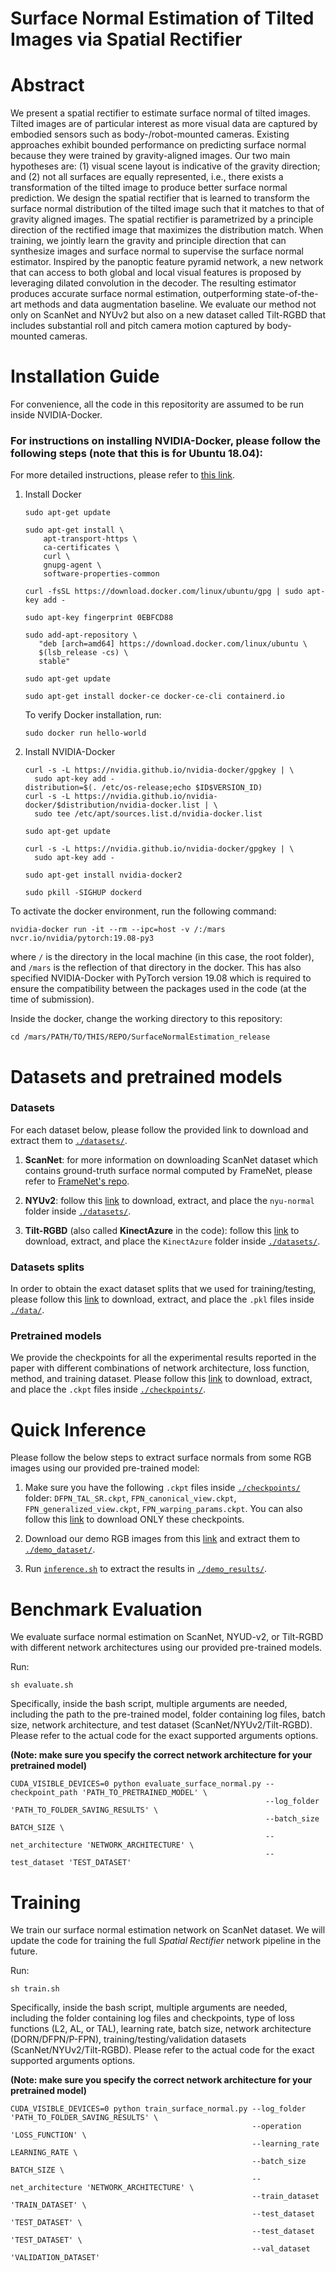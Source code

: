 # Surface Normal Estimation of Tilted Images via Spatial Rectifier

# Abstract

We present a spatial rectifier to estimate surface normal of tilted images. 
Tilted images are of particular interest as more visual data are captured by embodied sensors such as body-/robot-mounted cameras. Existing approaches exhibit bounded performance on predicting surface normal because they were trained by gravity-aligned images. 
Our two main hypotheses are: (1) visual scene layout is indicative of the gravity direction; and 
(2) not all surfaces are equally represented, i.e., there exists a transformation of the tilted image to produce better surface normal prediction. 
We design the spatial rectifier that is learned to transform the surface normal distribution of the tilted image such that it matches to that of gravity aligned images. 
The spatial rectifier is parametrized by a principle direction of the rectified image that maximizes the distribution match. 
When training, we jointly learn the gravity and principle direction that can synthesize images and surface normal to supervise the surface normal estimator. 
Inspired by the panoptic feature pyramid network, a new network that can access to both global and local visual features is proposed by leveraging dilated convolution in the decoder. The resulting estimator produces accurate surface normal estimation, outperforming state-of-the-art methods and data augmentation baseline. 
We evaluate our method not only on ScanNet and NYUv2 but also on a new dataset called Tilt-RGBD that includes substantial roll and pitch camera motion captured by body-mounted cameras.

# Installation Guide
For convenience, all the code in this repositority are assumed to be run inside NVIDIA-Docker. 

### For instructions on installing NVIDIA-Docker, please follow the following steps (note that this is for Ubuntu 18.04):

For more detailed instructions, please refer to [this link](https://cnvrg.io/how-to-setup-docker-and-nvidia-docker-2-0-on-ubuntu-18-04/).
1. Install Docker

    ```
    sudo apt-get update
    
    sudo apt-get install \
        apt-transport-https \
        ca-certificates \
        curl \
        gnupg-agent \
        software-properties-common
        
    curl -fsSL https://download.docker.com/linux/ubuntu/gpg | sudo apt-key add -
    
    sudo apt-key fingerprint 0EBFCD88
    
    sudo add-apt-repository \
       "deb [arch=amd64] https://download.docker.com/linux/ubuntu \
       $(lsb_release -cs) \
       stable"
    
    sudo apt-get update
    
    sudo apt-get install docker-ce docker-ce-cli containerd.io
    ```
    
    To verify Docker installation, run:

    ```
    sudo docker run hello-world
    ```

2. Install NVIDIA-Docker

    ```
    curl -s -L https://nvidia.github.io/nvidia-docker/gpgkey | \
      sudo apt-key add -
    distribution=$(. /etc/os-release;echo $ID$VERSION_ID)
    curl -s -L https://nvidia.github.io/nvidia-docker/$distribution/nvidia-docker.list | \
      sudo tee /etc/apt/sources.list.d/nvidia-docker.list
      
    sudo apt-get update
    
    curl -s -L https://nvidia.github.io/nvidia-docker/gpgkey | \
      sudo apt-key add -
    
    sudo apt-get install nvidia-docker2
    
    sudo pkill -SIGHUP dockerd
    ```

To activate the docker environment, run the following command:

```
nvidia-docker run -it --rm --ipc=host -v /:/mars nvcr.io/nvidia/pytorch:19.08-py3
```

where `/` is the directory in the local machine (in this case, the root folder), and `/mars` is the reflection of that directory in the docker. 
This has also specified NVIDIA-Docker with PyTorch version 19.08 which is required to ensure the compatibility 
between the packages used in the code (at the time of submission).

Inside the docker, change the working directory to this repository: 
```
cd /mars/PATH/TO/THIS/REPO/SurfaceNormalEstimation_release
```

# Datasets and pretrained models

### Datasets

For each dataset below, please follow the provided link to download and extract them to [`./datasets/`](./datasets).

1. **ScanNet**: for more information on downloading ScanNet dataset which contains ground-truth surface normal computed by FrameNet, 
please refer to [FrameNet's repo](https://github.com/hjwdzh/FrameNet/tree/master/src).

2. **NYUv2**: follow this [link](https://www.dropbox.com/s/eape2vv26fdr0yt/nyu-normal.zip?dl=0) to download, extract, and place the `nyu-normal` folder inside [`./datasets/`](./datasets).

3. **Tilt-RGBD** (also called **KinectAzure** in the code): follow this [link](https://www.dropbox.com/s/2c9xcy1ru93m44c/KinectAzure.zip?dl=0) to download, extract, and place the `KinectAzure` folder inside [`./datasets/`](./datasets).

### Datasets splits

In order to obtain the exact dataset splits that we used for training/testing, 
please follow this [link](https://www.dropbox.com/s/qzi25m4iuyb2pxi/data.zip?dl=0) to download, extract, and place the `.pkl` files inside [`./data/`](./data).

### Pretrained models

We provide the checkpoints for all the experimental results reported in the paper with different combinations of 
network architecture, loss function, method, and training dataset. 
Please follow this [link](https://www.dropbox.com/s/ir3cxsgd30c027v/checkpoints.zip?dl=0) to download, extract, and place the `.ckpt` files inside [`./checkpoints/`](./checkpoints).

# Quick Inference

Please follow the below steps to extract surface normals from some RGB images using our provided pre-trained model:
1. Make sure you have the following `.ckpt` files inside [`./checkpoints/`](./checkpoints) folder: 
`DFPN_TAL_SR.ckpt`, `FPN_canonical_view.ckpt`, `FPN_generalized_view.ckpt`, `FPN_warping_params.ckpt`.
You can also follow this [link](https://www.dropbox.com/s/waje7724dwesmkr/demo_checkpoints.zip?dl=0) to download ONLY these checkpoints.

2. Download our demo RGB images from this [link](https://www.dropbox.com/s/y09y86x2ywtwafx/demo_dataset.zip?dl=0) and extract them to [`./demo_dataset/`](./demo_dataset).

3. Run [`inference.sh`](./inference.sh) to extract the results in [`./demo_results/`](./demo_results).


# Benchmark Evaluation
We evaluate surface normal estimation on ScanNet, NYUD-v2, or Tilt-RGBD with different network architectures using our provided pre-trained models.

Run:
```
sh evaluate.sh
```


Specifically, inside the bash script, multiple arguments are needed, including the path to the pre-trained model, folder containing log files, batch size, network architecture, and test dataset (ScanNet/NYUv2/Tilt-RGBD).
Please refer to the actual code for the exact supported arguments options.

**(Note: make sure you specify the correct network architecture for your pretrained model)**
```
CUDA_VISIBLE_DEVICES=0 python evaluate_surface_normal.py --checkpoint_path 'PATH_TO_PRETRAINED_MODEL' \
                                                         --log_folder 'PATH_TO_FOLDER_SAVING_RESULTS' \
                                                         --batch_size BATCH_SIZE \
                                                         --net_architecture 'NETWORK_ARCHITECTURE' \
                                                         --test_dataset 'TEST_DATASET'
```

# Training

We train our surface normal estimation network on ScanNet dataset. 
We will update the code for training the full *Spatial Rectifier* network pipeline in the future.

Run:
```
sh train.sh
```

Specifically, inside the bash script, multiple arguments are needed, including the folder containing log files and checkpoints,
type of loss functions (L2, AL, or TAL), learning rate, batch size, network architecture (DORN/DFPN/P-FPN), training/testing/validation datasets (ScanNet/NYUv2/Tilt-RGBD). 
Please refer to the actual code for the exact supported arguments options.

**(Note: make sure you specify the correct network architecture for your pretrained model)**


```
CUDA_VISIBLE_DEVICES=0 python train_surface_normal.py --log_folder 'PATH_TO_FOLDER_SAVING_RESULTS' \
                                                      --operation 'LOSS_FUNCTION' \
                                                      --learning_rate LEARNING_RATE \
                                                      --batch_size BATCH_SIZE \
                                                      --net_architecture 'NETWORK_ARCHITECTURE' \
                                                      --train_dataset 'TRAIN_DATASET' \
                                                      --test_dataset 'TEST_DATASET' \
                                                      --test_dataset 'TEST_DATASET' \
                                                      --val_dataset 'VALIDATION_DATASET'
```
# 






